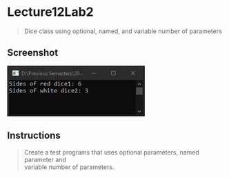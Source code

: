 # Lecture12Lab2
> Dice class using optional, named, and variable number of parameters

## Screenshot
![screenshot](Lecture12Lab2.png)

## Instructions
> Create a test programs that uses optional parameters, named parameter and  
> variable number of parameters.